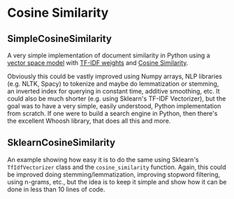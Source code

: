 # Cosine Similarity

## SimpleCosineSimilarity

A very simple implementation of document similarity in Python using a [vector
space model](https://en.wikipedia.org/wiki/Vector_space_model) with [TF-IDF
weights](https://en.wikipedia.org/wiki/Tf%E2%80%93idf) and [Cosine
Similarity](https://en.wikipedia.org/wiki/Cosine_similarity).

Obviously this could be vastly improved using Numpy arrays, NLP libraries
(e.g. NLTK, Spacy) to tokenize and maybe do lemmatization or stemming, an
inverted index for querying in constant time, additive smoothing, etc. It
could also be much shorter (e.g. using Sklearn's TF-IDF Vectorizer), but
the goal was to have a very simple, easily understood, Python implementation
from scratch. If one were to build a search engine in Python, then there's
the excellent Whoosh library, that does all this and more.

## SklearnCosineSimilarity

An example showing how easy it is to do the same using Sklearn's
`TfIdfVectorizer` class and the `cosine_similarity` function. Again,
this could be improved doing stemming/lemmatization, improving stopword
filtering, using n-grams, etc., but the idea is to keep it simple and show how
it can be done in less than 10 lines of code.